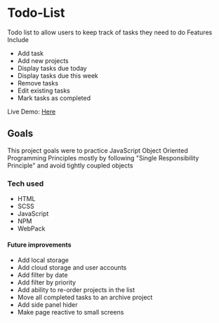 # Todo-List
Todo list to allow users to keep track of tasks they need to do
Features Include
- Add task
- Add new projects
- Display tasks due today
- Display tasks due this week
- Remove tasks
- Edit existing tasks
- Mark tasks as completed

Live Demo: [Here](https://jkpearce.github.io/Todo-List/)

## Goals
This project goals were to practice JavaScript Object Oriented Programming Principles mostly by following "Single Responsibility Principle" and avoid tightly coupled objects

### Tech used 
- HTML
- SCSS
- JavaScript
- NPM
- WebPack

#### Future improvements
- Add local storage
- Add cloud storage and user accounts
- Add filter by date
- Add filter by priority
- Add ability to re-order projects in the list
- Move all completed tasks to an archive project
- Add side panel hider
- Make page reactive to small screens

